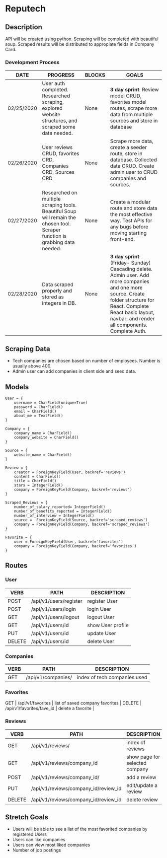 # Reputech

## Description

API will be created using python. Scraping will be completed with beautiful soup. Scraped results will be distributed to appropiate fields in Company Card.

### Development Process
   DATE 		 | 		  PROGRESS     |     BLOCKS 		 |  	 GOALS     |
------------ | ----------------- | --------------- | ------------- |
02/25/2020 | User auth completed. Researched scraping, explored website structures, and scraped some data needed. | None | **3 day sprint**: Review model CRUD, favorites model routes, scrape more data from multiple sources and store in database |
02/26/2020 | User reviews CRUD, favorites CRD, Companies CRD, Sources CRD | None | Scrape more data, create a seeder route, store in database.  Collected data CRUD. Create admin user to CRUD companies and sources. |
02/27/2020 | Researched on multiple scraping tools. Beautiful Soup will remain the chosen tool. Scraper function is grabbing data needed. | None | Create a modular route and store data the most effective way. Test APIs for any bugs before moving starting front-end. |
02/28/2020 | Data scraped properly and stored as integers in DB. | None | **3 day sprint**: (Friday- Sunday) Cascading delete. Admin user. Add more companies and one more source. Create folder structure for React. Complete React basic layout, navbar, and render all components. Complete Auth. |

## Scraping Data
* Tech companies are chosen based on number of employees. Number is usually above 400.
* Admin user can add companies in client side and seed data.


## Models
```
User = {
	username = CharField(unique=True)
	password = CharField()
	email = CharField()
	about_me = TextField()
}

Company = {
	company_name = CharField() 
	company_website = CharField()
}

Source = {
	website_name = CharField()
}

Review = {
	creator = ForeignKeyField(User, backref='reviews')
	content = CharField()
	title = CharField()
	stars = IntegerField()
	company = ForeignKeyField(Company, backref='reviews')
}

Scraped_Reviews = {
	number_of_salary_reported= IntegerField()
	number_of_benefits_reported = IntegerField() 
	number_of_interview = IntegerField()
	source =  ForeignKeyField(Source, backref='scraped_reviews')
	company = ForeignKeyField(Company, backref='scraped_reviews')
}

Favorite = {
	user = ForeignKeyField(User, backref='favorites')
	company = ForeignKeyField(Company, backref='favorites')
}
```
## Routes

### User
   VERB 		 | 		  PATH 		 |  	 DESCRIPTION
------------ | ------------- | -------------------
POST | /api/v1/users/register | register User |
POST | /api/v1/users/login | login User |
GET | /api/v1/users/logout | logout User |
GET | /api/v1/users/id | show User profile|
PUT | /api/v1/users/id | update User |
DELETE | /api/v1/users/id | delete User |

### Companies
   VERB 		 | 		  PATH 		 |  	 DESCRIPTION
------------ | ------------- | -------------------
GET | /api/v1/companies/ | index of tech companies used |


### Favorites
GET | /api/v1/favorites | list of saved company favorites |
DELETE | /api/v1/favorites/fave_id | delete a favorite |

### Reviews
   VERB 		 | 		  PATH 		 |  	 DESCRIPTION
------------ | ------------- | -------------------
GET | /api/v1/reviews/ | index of reviews |
GET | /api/v1/reviews/company_id | show page for selected company |
POST | /api/v1/reviews/company_id/ | add a review |
PUT | /api/v1/reviews/company_id/review_id | edit/update a review |
DELETE | /api/v1/reviews/company_id/review_id | delete review |


## Stretch Goals
* Users will be able to see a list of the most favorited companies by registered Users 
* Users can like companies
* Users can view most liked companies
* Number of job postings
